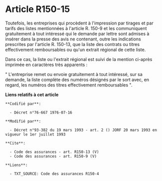 # Article R150-15

Toutefois, les entreprises qui procèdent à l'impression par tirages et par tarifs des listes mentionnées à l'article R. 150-9
et les communiquent gratuitement à tout intéressé qui le demande par lettre sont admises à insérer dans la presse des avis ne
contenant, outre les indications prescrites par l'article R. 150-13, que la liste des contrats ou titres effectivement
remboursables ou qu'un extrait régional de cette liste. 

Dans ce cas, la liste ou l'extrait régional est suivi de la mention ci-après imprimée en caractères très apparents : 

" L'entreprise remet ou envoie gratuitement à tout intéressé, sur sa demande, la liste complète des numéros désignés par le
sort avec, en regard, les numéros des titres effectivement remboursables ".

**Liens relatifs à cet article**

	**Codifié par**:

	  - Décret n°76-667 1976-07-16

	**Modifié par**:

	  - Décret n°93-382 du 19 mars 1993 - art. 2 () JORF 20 mars 1993 en vigueur le 1er juillet 1993

	**Cite**:

	  - Code des assurances - art. R150-13 (V)
	  - Code des assurances - art. R150-9 (V)

	**Liens**:

	  - TXT_SOURCE: Code des assurances R150-4
